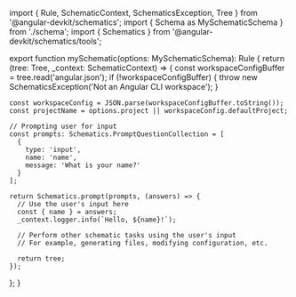 import { Rule, SchematicContext, SchematicsException, Tree } from '@angular-devkit/schematics';
import { Schema as MySchematicSchema } from './schema';
import { Schematics } from '@angular-devkit/schematics/tools';

export function mySchematic(options: MySchematicSchema): Rule {
  return (tree: Tree, _context: SchematicContext) => {
    const workspaceConfigBuffer = tree.read('angular.json');
    if (!workspaceConfigBuffer) {
      throw new SchematicsException('Not an Angular CLI workspace');
    }

    const workspaceConfig = JSON.parse(workspaceConfigBuffer.toString());
    const projectName = options.project || workspaceConfig.defaultProject;

    // Prompting user for input
    const prompts: Schematics.PromptQuestionCollection = [
      {
        type: 'input',
        name: 'name',
        message: 'What is your name?'
      }
    ];

    return Schematics.prompt(prompts, (answers) => {
      // Use the user's input here
      const { name } = answers;
      _context.logger.info(`Hello, ${name}!`);

      // Perform other schematic tasks using the user's input
      // For example, generating files, modifying configuration, etc.

      return tree;
    });
  };
}
